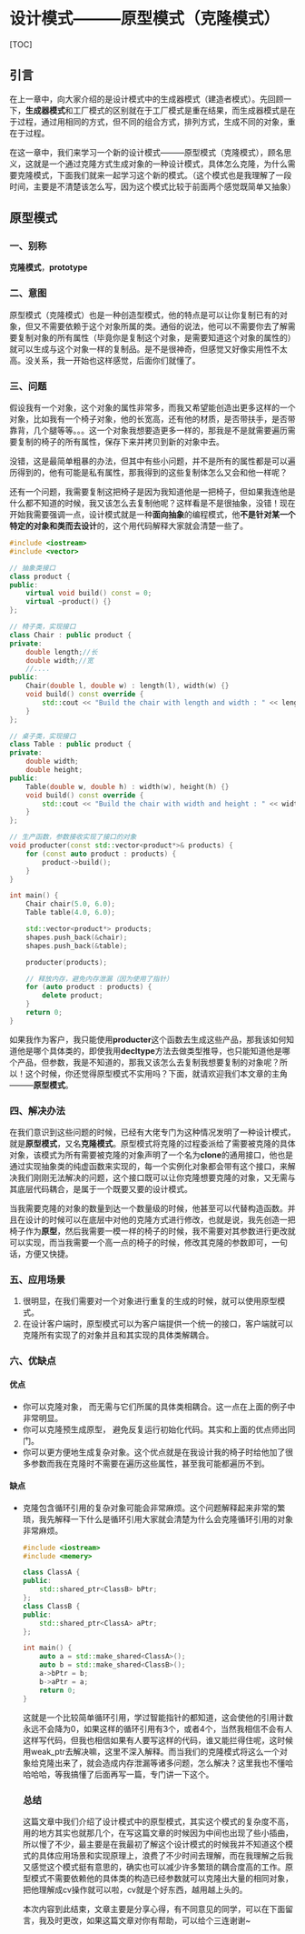 # 设计模式———原型模式（克隆模式）

[TOC]

## 引言

在上一章中，向大家介绍的是设计模式中的生成器模式（建造者模式）。先回顾一下，**生成器模式**和工厂模式的区别就在于工厂模式是重在结果，而生成器模式是在于过程，通过用相同的方式，但不同的组合方式，排列方式，生成不同的对象，重在于过程。

在这一章中，我们来学习一个新的设计模式———原型模式（克隆模式），顾名思义，这就是一个通过克隆方式生成对象的一种设计模式，具体怎么克隆，为什么需要克隆模式，下面我们就来一起学习这个新的模式。（这个模式也是我理解了一段时间，主要是不清楚该怎么写，因为这个模式比较于前面两个感觉既简单又抽象）

## 原型模式

### 一、别称

**克隆模式**，**prototype**

### 二、意图

原型模式（克隆模式）也是一种创造型模式，他的特点是可以让你复制已有的对象，但又不需要依赖于这个对象所属的类。通俗的说法，他可以不需要你去了解需要复制对象的所有属性（毕竟你是复制这个对象，是需要知道这个对象的属性的）就可以生成与这个对象一样的复制品。是不是很神奇，但感觉又好像实用性不太高。没关系，我一开始也这样感觉，后面你们就懂了。

### 三、问题

假设我有一个对象，这个对象的属性非常多，而我又希望能创造出更多这样的一个对象，比如我有一个椅子对象，他的长宽高，还有他的材质，是否带扶手，是否带靠背，几个腿等等。。。这一个对象我想要造更多一样的，那我是不是就需要遍历需要复制的椅子的所有属性，保存下来并拷贝到新的对象中去。

没错，这是最简单粗暴的办法，但其中有些小问题，并不是所有的属性都是可以遍历得到的，他有可能是私有属性，那我得到的这些复制体怎么又会和他一样呢？

还有一个问题，我需要复制这把椅子是因为我知道他是一把椅子，但如果我连他是什么都不知道的时候，我又该怎么去复制他呢？这样看是不是很抽象，没错！现在开始我需要强调一点，设计模式就是一种**面向抽象**的编程模式，他**不是针对某一个特定的对象和类而去设计**的，这个用代码解释大家就会清楚一些了。

```c++
#include <iostream>
#include <vector>

// 抽象类接口
class product {
public:
    virtual void build() const = 0;
    virtual ~product() {}
};

// 椅子类，实现接口
class Chair : public product {
private:
    double length;//长
    double width;//宽
    //....
public:
    Chair(double l, double w) : length(l), width(w) {}
    void build() const override {
        std::cout << "Build the chair with length and width : " << length << width << 			std::endl;
    }
};

// 桌子类，实现接口
class Table : public product {
private:
    double width;
    double height;
public:
    Table(double w, double h) : width(w), height(h) {}
    void build() const override {
        std::cout << "Build the chair with width and height : " << width << " and height: " << height << std::endl;
    }
};

// 生产函数，参数接收实现了接口的对象
void producter(const std::vector<product*>& products) {
    for (const auto product : products) {
        product->build();
    }
}

int main() {
    Chair chair(5.0, 6.0);
   	Table table(4.0, 6.0);

    std::vector<product*> products;
    shapes.push_back(&chair);
    shapes.push_back(&table);

    producter(products);

    // 释放内存，避免内存泄漏（因为使用了指针）
    for (auto product : products) {
        delete product;
    }
    return 0;
}
```

如果我作为客户，我只能使用**producter**这个函数去生成这些产品，那我该如何知道他是哪个具体类的，即使我用**decltype**方法去做类型推导，也只能知道他是哪个产品，但参数，我是不知道的，那我又该怎么去复制我想要复制的对象呢？所以！这个时候，你还觉得原型模式不实用吗？下面，就请欢迎我们本文章的主角———**原型模式**。

### 四、解决办法

在我们意识到这些问题的时候，已经有大佬专门为这种情况发明了一种设计模式，就是**原型模式**，又名**克隆模式**。原型模式将克隆的过程委派给了需要被克隆的具体对象，该模式为所有需要被克隆的对象声明了一个名为**clone**的通用接口，他也是通过实现抽象类的纯虚函数来实现的，每一个实例化对象都会带有这个接口，来解决我们刚刚无法解决的问题，这个接口既可以让你克隆想要克隆的对象，又无需与其底层代码耦合，是属于一个既要又要的设计模式。

当我需要克隆的对象的数量到达一个数量级的时候，他甚至可以代替构造函数。并且在设计的时候可以在底层中对他的克隆方式进行修改，也就是说，我先创造一把椅子作为**原型**，然后我需要一模一样的椅子的时候，我不需要对其参数进行更改就可以实现，而当我需要一个高一点的椅子的时候，修改其克隆的参数即可，一句话，方便又快捷。

### 五、应用场景

1. 很明显，在我们需要对一个对象进行重复的生成的时候，就可以使用原型模式。
2. 在设计客户端时，原型模式可以为客户端提供一个统一的接口，客户端就可以克隆所有实现了的对象并且和其实现的具体类解耦合。

### 六、优缺点

#### 优点

- 你可以克隆对象， 而无需与它们所属的具体类相耦合。这一点在上面的例子中非常明显。
- 你可以克隆预生成原型， 避免反复运行初始化代码。其实和上面的优点师出同门。
- 你可以更方便地生成复杂对象。这个优点就是在我设计我的椅子时给他加了很多参数而我在克隆时不需要在遍历这些属性，甚至我可能都遍历不到。

#### 缺点

- 克隆包含循环引用的复杂对象可能会非常麻烦。这个问题解释起来非常的繁琐，我先解释一下什么是循环引用大家就会清楚为什么会克隆循环引用的对象非常麻烦。

  ```c++
  #include <iostream>
  #include <memery>
  
  class ClassA {
  public:
      std::shared_ptr<ClassB> bPtr;
  };
  class ClassB {
  public:
      std::shared_ptr<ClassA> aPtr;
  };
  
  int main() {
      auto a = std::make_shared<ClassA>();
      auto b = std::make_shared<ClassB>();
      a->bPtr = b;
      b->aPtr = a;
      return 0;
  }
  ```

  这就是一个比较简单循环引用，学过智能指针的都知道，这会使他的引用计数永远不会降为0，如果这样的循环引用有3个，或者4个，当然我相信不会有人这样写代码，但我也相信如果有人要写这样的代码，谁又能拦得住呢，这时候用weak_ptr去解决嘛，这里不深入解释。而当我们的克隆模式将这么一个对象给克隆出来了，就会造成内存泄漏等诸多问题，怎么解决？这里我也不懂哈哈哈哈，等我搞懂了后面再写一篇，专门讲一下这个。

  ### 总结

  这篇文章中我们介绍了设计模式中的原型模式，其实这个模式的复杂度不高，用的地方其实也就那几个，在写这篇文章的时候因为中间也出现了些小插曲，所以慢了不少，最主要是在我最初了解这个设计模式的时候我并不知道这个模式的具体应用场景和实现原理上，浪费了不少时间去理解，而在我理解之后我又感觉这个模式挺有意思的，确实也可以减少许多繁琐的耦合度高的工作。原型模式不需要依赖他的具体类的构造已经参数就可以克隆出大量的相同对象，把他理解成cv操作就可以啦，cv就是个好东西，越用越上头的。

  本次内容到此结束，文章主要是分享心得，有不同意见的同学，可以在下面留言，我及时更改，如果这篇文章对你有帮助，可以给个三连谢谢~

